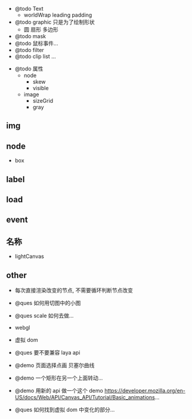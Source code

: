 -   @todo Text
    -   worldWrap leading padding
-   @todo graphic 只是为了绘制形状
    -   圆 扇形 多边形
-   @todo mask
-   @todo 鼠标事件...
-   @todo filter
-   @todo clip list ...

*   @todo 属性
    -   node
        -   skew
        -   visible
    -   image
        -   sizeGrid
        -   gray

## img

## node

-   box

## label

## load

## event

## 名称

-   lightCanvas

## other

-   每次直接渲染改变的节点, 不需要循环判断节点改变

-   @ques 如何用切图中的小图

-   @ques scale 如何去做...

-   webgl

-   虚拟 dom

-   @ques 要不要兼容 laya api

-   @demo 页面选择点画 贝塞尔曲线

-   @demo 一个矩形在另一个上面转动...
-   @demo 用新的 api 做一个这个 demo
    https://developer.mozilla.org/en-US/docs/Web/API/Canvas_API/Tutorial/Basic_animations...

-   @ques 如何找到虚拟 dom 中变化的部分...
